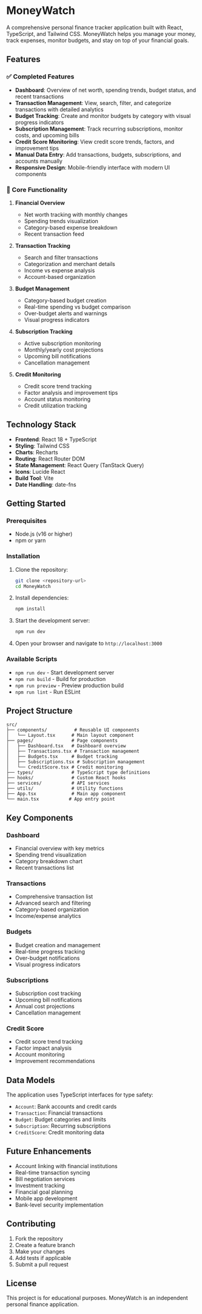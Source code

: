 # MoneyWatch

A comprehensive personal finance tracker application built with React, TypeScript, and Tailwind CSS. MoneyWatch helps you manage your money, track expenses, monitor budgets, and stay on top of your financial goals.

## Features

### ✅ Completed Features

- **Dashboard**: Overview of net worth, spending trends, budget status, and recent transactions
- **Transaction Management**: View, search, filter, and categorize transactions with detailed analytics
- **Budget Tracking**: Create and monitor budgets by category with visual progress indicators
- **Subscription Management**: Track recurring subscriptions, monitor costs, and upcoming bills
- **Credit Score Monitoring**: View credit score trends, factors, and improvement tips
- **Manual Data Entry**: Add transactions, budgets, subscriptions, and accounts manually
- **Responsive Design**: Mobile-friendly interface with modern UI components

### 🎯 Core Functionality

1. **Financial Overview**
   - Net worth tracking with monthly changes
   - Spending trends visualization
   - Category-based expense breakdown
   - Recent transaction feed

2. **Transaction Tracking**
   - Search and filter transactions
   - Categorization and merchant details
   - Income vs expense analysis
   - Account-based organization

3. **Budget Management**
   - Category-based budget creation
   - Real-time spending vs budget comparison
   - Over-budget alerts and warnings
   - Visual progress indicators

4. **Subscription Tracking**
   - Active subscription monitoring
   - Monthly/yearly cost projections
   - Upcoming bill notifications
   - Cancellation management

5. **Credit Monitoring**
   - Credit score trend tracking
   - Factor analysis and improvement tips
   - Account status monitoring
   - Credit utilization tracking

## Technology Stack

- **Frontend**: React 18 + TypeScript
- **Styling**: Tailwind CSS
- **Charts**: Recharts
- **Routing**: React Router DOM
- **State Management**: React Query (TanStack Query)
- **Icons**: Lucide React
- **Build Tool**: Vite
- **Date Handling**: date-fns

## Getting Started

### Prerequisites

- Node.js (v16 or higher)
- npm or yarn

### Installation

1. Clone the repository:
   ```bash
   git clone <repository-url>
   cd MoneyWatch
   ```

2. Install dependencies:
   ```bash
   npm install
   ```

3. Start the development server:
   ```bash
   npm run dev
   ```

4. Open your browser and navigate to `http://localhost:3000`

### Available Scripts

- `npm run dev` - Start development server
- `npm run build` - Build for production
- `npm run preview` - Preview production build
- `npm run lint` - Run ESLint

## Project Structure

```
src/
├── components/          # Reusable UI components
│   └── Layout.tsx      # Main layout component
├── pages/              # Page components
│   ├── Dashboard.tsx   # Dashboard overview
│   ├── Transactions.tsx # Transaction management
│   ├── Budgets.tsx     # Budget tracking
│   ├── Subscriptions.tsx # Subscription management
│   └── CreditScore.tsx # Credit monitoring
├── types/              # TypeScript type definitions
├── hooks/              # Custom React hooks
├── services/           # API services
├── utils/              # Utility functions
├── App.tsx             # Main app component
└── main.tsx           # App entry point
```

## Key Components

### Dashboard
- Financial overview with key metrics
- Spending trend visualization
- Category breakdown chart
- Recent transactions list

### Transactions
- Comprehensive transaction list
- Advanced search and filtering
- Category-based organization
- Income/expense analytics

### Budgets
- Budget creation and management
- Real-time progress tracking
- Over-budget notifications
- Visual progress indicators

### Subscriptions
- Subscription cost tracking
- Upcoming bill notifications
- Annual cost projections
- Cancellation management

### Credit Score
- Credit score trend tracking
- Factor impact analysis
- Account monitoring
- Improvement recommendations

## Data Models

The application uses TypeScript interfaces for type safety:

- `Account`: Bank accounts and credit cards
- `Transaction`: Financial transactions
- `Budget`: Budget categories and limits
- `Subscription`: Recurring subscriptions
- `CreditScore`: Credit monitoring data

## Future Enhancements

- Account linking with financial institutions
- Real-time transaction syncing
- Bill negotiation services
- Investment tracking
- Financial goal planning
- Mobile app development
- Bank-level security implementation

## Contributing

1. Fork the repository
2. Create a feature branch
3. Make your changes
4. Add tests if applicable
5. Submit a pull request

## License

This project is for educational purposes. MoneyWatch is an independent personal finance application.